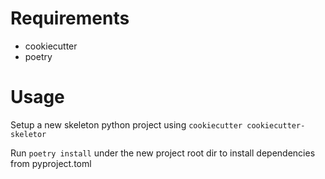 # Requirements 

- cookiecutter
- poetry 

# Usage 

Setup a new skeleton python project using `cookiecutter cookiecutter-skeletor`

Run `poetry install` under the new project root dir to install dependencies from pyproject.toml
